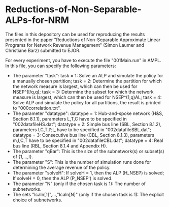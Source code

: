 # Reductions-of-Non-Separable-ALPs-for-NRM

The files in this depository can be used for reproducing the results presented in the paper "Reductions of Non-Separable Approximate Linear Programs for Network Revenue Management" (Simon Laumer and Christiane Barz) submitted to EJOR. 

For every experiment, you have to execute the file "001Main.run" in AMPL. In this file, you can specify the following parameters:
- The parameter "task": task = 1: Solve an ALP and simulate the policy for a manually chosen partition; task = 2: Determine the partition for which the network measure is largest, which can then be used for NSEP^(I/q,q); task = 3: Determine the subset for which the network measure is largest, which can then be used for NSEP^(1,q)AL; task = 4: Solve ALP and simulate the policy for all partitions, the result is printed to "000correlation.txt".
- The parameter "datatype": datatype = 1: Hub-and-spoke network (H&S, Section 8.1.1), parameters L,T,C have to be specified in "002datafileHS.dat"; datatype = 2: Simple bus line (SBL, Section 8.1.2), parameters I,C,T,l^,l_ have to be specified in "002datafileSBL.dat"; datatype = 3: Consecutive bus line (CBL, Section 8.1.3), parameters m,I,C,T have to be specified in "002datafileCBL.dat"; datatype = 4: Real bus line (RBL, Section 8.1.4 and Appendix H). 
- The parameter "qBar": This is the size of the subnetwork(s) or subset(s) of {1,...,I}.
- The parameter "S": This is the number of simulation runs done for determining the average revenue of the policy.
- The parameter "solveH": If solveH = 1, then the ALP (H_NSEP) is solved; If solveH = 0, then the ALP (P_NSEP') is solved.
- The parameter "N" (only if the chosen task is 1): The number of subnetworks.
- The sets "Icaln[1]",...,"Icaln[N]" (only if the chosen task is 1): The explicit choice of subnetworks.
